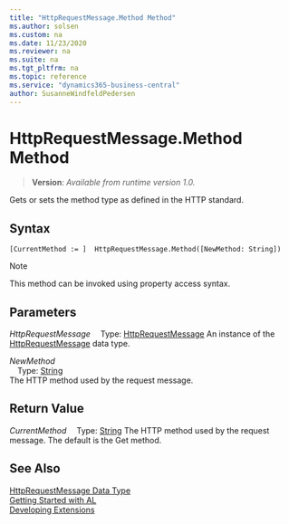 ```yaml
---
title: "HttpRequestMessage.Method Method"
ms.author: solsen
ms.custom: na
ms.date: 11/23/2020
ms.reviewer: na
ms.suite: na
ms.tgt_pltfrm: na
ms.topic: reference
ms.service: "dynamics365-business-central"
author: SusanneWindfeldPedersen
---
```

[//]: # (START>DO_NOT_EDIT)
[//]: # (IMPORTANT:Do not edit any of the content between here and the END>DO_NOT_EDIT.)
[//]: # (Any modifications should be made in the .xml files in the ModernDev repo.)
# HttpRequestMessage.Method Method
> **Version**: _Available from runtime version 1.0._

Gets or sets the method type as defined in the HTTP standard.


## Syntax
```
[CurrentMethod := ]  HttpRequestMessage.Method([NewMethod: String])
```
> [!NOTE]
> This method can be invoked using property access syntax.
## Parameters
*HttpRequestMessage*
&emsp;Type: [HttpRequestMessage](httprequestmessage-data-type.md)
An instance of the [HttpRequestMessage](httprequestmessage-data-type.md) data type.

*NewMethod*  
&emsp;Type: [String](../string/string-data-type.md)  
The HTTP method used by the request message.  


## Return Value
*CurrentMethod*
&emsp;Type: [String](../string/string-data-type.md)
The HTTP method used by the request message. The default is the Get method.


[//]: # (IMPORTANT: END>DO_NOT_EDIT)
## See Also
[HttpRequestMessage Data Type](httprequestmessage-data-type.md)  
[Getting Started with AL](../../devenv-get-started.md)  
[Developing Extensions](../../devenv-dev-overview.md)